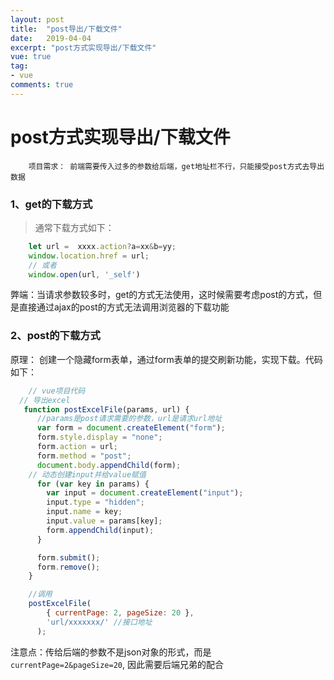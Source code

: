 ```yaml
---
layout: post
title:  "post导出/下载文件"
date:   2019-04-04
excerpt: "post方式实现导出/下载文件"
vue: true
tag:
- vue
comments: true
---
```



# post方式实现导出/下载文件

```shell
    项目需求： 前端需要传入过多的参数给后端，get地址栏不行，只能接受post方式去导出数据
```

### 1、get的下载方式

> 通常下载方式如下：

```javascript
    let url =  xxxx.action?a=xx&b=yy;
    window.location.href = url;
    // 或者
    window.open(url, '_self')
```
弊端：当请求参数较多时，get的方式无法使用，这时候需要考虑post的方式，但是直接通过ajax的post的方式无法调用浏览器的下载功能


### 2、post的下载方式

原理： 创建一个隐藏form表单，通过form表单的提交刷新功能，实现下载。代码如下：

```javascript
    // vue项目代码
  // 导出excel
   function postExcelFile(params, url) {
      //params是post请求需要的参数，url是请求url地址
      var form = document.createElement("form");
      form.style.display = "none";
      form.action = url;
      form.method = "post";
      document.body.appendChild(form);
    // 动态创建input并给value赋值
      for (var key in params) {
        var input = document.createElement("input");
        input.type = "hidden";
        input.name = key;
        input.value = params[key];
        form.appendChild(input);
      }

      form.submit();
      form.remove();
    }

    //调用
    postExcelFile(
        { currentPage: 2, pageSize: 20 },
        'url/xxxxxxx/' //接口地址
      );
```
注意点：传给后端的参数不是json对象的形式，而是 `currentPage=2&pageSize=20`, 因此需要后端兄弟的配合